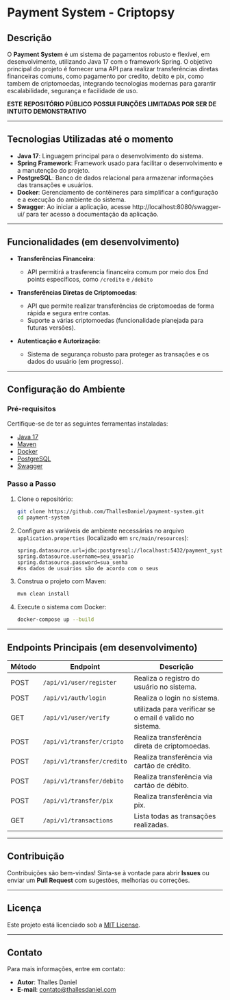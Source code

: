 # Payment System - Criptopsy

## Descrição

O **Payment System** é um sistema de pagamentos robusto e flexível, em desenvolvimento, utilizando Java 17 com o framework Spring. O objetivo principal do projeto é fornecer uma API para realizar transferências diretas financeiras comuns, como pagamento por credito, debito e pix, como tambem de criptomoedas, integrando tecnologias modernas para garantir escalabilidade, segurança e facilidade de uso.

**ESTE REPOSITÓRIO PÚBLICO POSSUI FUNÇÕES LIMITADAS POR SER DE INTUITO DEMONSTRATIVO**

---

## Tecnologias Utilizadas até o momento

- **Java 17**: Linguagem principal para o desenvolvimento do sistema.
- **Spring Framework**: Framework usado para facilitar o desenvolvimento e a manutenção do projeto.
- **PostgreSQL**: Banco de dados relacional para armazenar informações das transações e usuários.
- **Docker**: Gerenciamento de contêineres para simplificar a configuração e a execução do ambiente do sistema.
- **Swagger**: Ao iniciar a aplicação, acesse http://localhost:8080/swagger-ui/ para ter acesso a documentação da aplicação.
---

## Funcionalidades (em desenvolvimento)
- **Transferências Financeira**: 
  - API permitirá a trasferencia financeira comum por meio dos End points específicos, como ```/credito``` e ```/debito```
  

- **Transferências Diretas de Criptomoedas**: 
  - API que permite realizar transferências de criptomoedas de forma rápida e segura entre contas.
  - Suporte a várias criptomoedas (funcionalidade planejada para futuras versões).
  
- **Autenticação e Autorização**:
  - Sistema de segurança robusto para proteger as transações e os dados do usuário (em progresso).

---

## Configuração do Ambiente

### Pré-requisitos

Certifique-se de ter as seguintes ferramentas instaladas:

- [Java 17](https://www.oracle.com/java/technologies/javase/jdk17-archive-downloads.html)
- [Maven](https://maven.apache.org/download.cgi)
- [Docker](https://www.docker.com/)
- [PostgreSQL](https://www.postgresql.org/download/)
- [Swagger](https://swagger.io/)

### Passo a Passo

1. Clone o repositório:

   ```bash
   git clone https://github.com/ThallesDaniel/payment-system.git
   cd payment-system
   ```

2. Configure as variáveis de ambiente necessárias no arquivo `application.properties` (localizado em `src/main/resources`):

   ```properties
   spring.datasource.url=jdbc:postgresql://localhost:5432/payment_system
   spring.datasource.username=seu_usuario 
   spring.datasource.password=sua_senha
   #os dados de usuários são de acordo com o seus
   ```

3. Construa o projeto com Maven:

   ```bash
   mvn clean install
   ```

4. Execute o sistema com Docker:

   ```bash
   docker-compose up --build
   ```

---

## Endpoints Principais (em desenvolvimento)

| Método | Endpoint              | Descrição                                |
|--------|-----------------------|------------------------------------------|
| POST   | `/api/v1/user/register`       | Realiza o registro do usuário no sistema. |
| POST   | `/api/v1/auth/login`       | Realiza o login no sistema. |
| GET   | `/api/v1/user/verify`       | utilizada para verificar se o email é valido no sistema. |
| POST   | `/api/v1/transfer/cripto`       | Realiza transferência direta de criptomoedas. |
| POST   | `/api/v1/transfer/credito`       | Realiza transferência via cartão de crédito. |
| POST   | `/api/v1/transfer/debito`       | Realiza transferência via cartão de débito. |
| POST   | `/api/v1/transfer/pix`       | Realiza transferência via pix. |
| GET    | `/api/v1/transactions`   | Lista todas as transações realizadas.   |

---

## Contribuição

Contribuições são bem-vindas! Sinta-se à vontade para abrir **Issues** ou enviar um **Pull Request** com sugestões, melhorias ou correções.

---

## Licença

Este projeto está licenciado sob a [MIT License](LICENSE).

---

## Contato

Para mais informações, entre em contato:

- **Autor**: Thalles Daniel
- **E-mail**: contato@thallesdaniel.com
